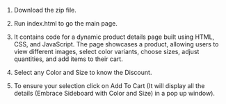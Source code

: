 1. Download the zip file.
   
2. Run index.html to go the main page.
  
3. It contains code for a dynamic product details page built using HTML, CSS, and JavaScript. The page showcases a product, allowing users to view different images, select color variants, choose sizes, adjust quantities, and add items to their cart.

4. Select any Color and Size to know the Discount.

5. To ensure your selection click on Add To Cart (It will display all the details (Embrace Sideboard with Color and Size) in a pop up window).
